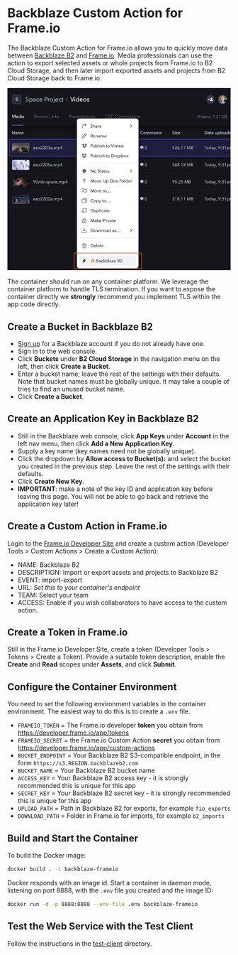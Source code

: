 # Backblaze Custom Action for Frame.io

The Backblaze Custom Action for Frame.io allows you to quickly move data between [Backblaze B2](https://www.backblaze.com/b2/cloud-storage.html) and [Frame.io](https://frame.io/). Media professionals can use the action to export selected assets or whole projects from Frame.io to B2 Cloud Storage, and then later import exported assets and projects from B2 Cloud Storage back to Frame.io.

![Frame.io screenshot showing custom action on context menu](images/FrameioCustomAction.png)

The container should run on any container platform. We leverage the container platform to handle TLS termination. If you want to expose the container directly we **strongly** recommend you implement TLS within the app code directly.

## Create a Bucket in Backblaze B2

- [Sign up](https://www.backblaze.com/b2/sign-up.html?referrer=nopref) for a Backblaze account if you do not already have one.
- Sign in to the web console.
- Click **Buckets** under **B2 Cloud Storage** in the navigation menu on the left, then click **Create a Bucket**.
- Enter a bucket name; leave the rest of the settings with their defaults. Note that bucket names must be globally unique. It may take a couple of tries to find an unused bucket name.
- Click **Create a Bucket**.

## Create an Application Key in Backblaze B2

- Still in the Backblaze web console, click **App Keys** under **Account** in the left nav menu, then click **Add a New Application Key**.
- Supply a key name (key names need not be globally unique).
- Click the dropdown by **Allow access to Bucket(s):** and select the bucket you created in the previous step. Leave the rest of the settings with their defaults.
- Click **Create New Key**.
- **IMPORTANT**: make a note of the key ID and application key before leaving this page. You will not be able to go back and retrieve the application key later!

## Create a Custom Action in Frame.io

Login to the [Frame.io Developer Site](https://developer.frame.io/) and create a custom action (Developer Tools > Custom Actions > Create a Custom Action):

- NAME: Backblaze B2
- DESCRIPTION: Import or export assets and projects to Backblaze B2
- EVENT: import-export
- URL: *Set this to your container's endpoint*
- TEAM: Select your team
- ACCESS: Enable if you wish collaborators to have access to the custom action.

## Create a Token in Frame.io

Still in the Frame.io Developer Site, create a token (Developer Tools > Tokens > Create a Token). Provide a suitable token description, enable the **Create** and **Read** scopes under **Assets**, and click **Submit**.

## Configure the Container Environment

You need to set the following environment variables in the container environment. The easiest way to do this is to create a `.env` file.

- `FRAMEIO_TOKEN` = The Frame.io developer **token** you obtain from https://developer.frame.io/app/tokens
- `FRAMEIO_SECRET` = the Frame.io Custom Action **secret** you obtain from https://developer.frame.io/app/custom-actions
- `BUCKET_ENDPOINT` = Your Backblaze B2 S3-compatible endpoint, in the form `https://s3.REGION.backblazeb2.com`
- `BUCKET_NAME` = Your Backblaze B2 bucket name
- `ACCESS_KEY` = Your Backblaze B2 access key - it is strongly recommended this is unique for this app
- `SECRET_KEY` = Your Backblaze B2 secret key - it is strongly recommended this is unique for this app
- `UPLOAD_PATH` = Path in Backblaze B2 for exports, for example `fio_exports`
- `DOWNLOAD_PATH` = Folder in Frame.io for imports, for example `b2_imports`

## Build and Start the Container

To build the Docker image:

```bash
docker build . -t backblaze-frameio
```

Docker responds with an image id. Start a container in daemon mode, listening on port 8888, with the `.env` file you created and the image ID:
```bash
docker run -d -p 8888:8888 --env-file .env backblaze-frameio
```

## Test the Web Service with the Test Client

Follow the instructions in the [test-client](test-client/) directory.
